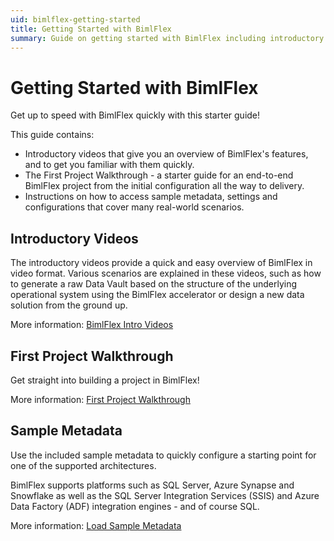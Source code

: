 ```yaml
---
uid: bimlflex-getting-started
title: Getting Started with BimlFlex
summary: Guide on getting started with BimlFlex including introductory videos, initial configuration, and first project walkthrough
---
```

# Getting Started with BimlFlex

Get up to speed with BimlFlex quickly with this starter guide!

This guide contains:

* Introductory videos that give you an overview of BimlFlex's features, and to get you familiar with them quickly.
* The First Project Walkthrough - a starter guide for an end-to-end BimlFlex project from the initial configuration all the way to delivery.
* Instructions on how to access sample metadata, settings and configurations that cover many real-world scenarios.

## Introductory Videos

The introductory videos provide a quick and easy overview of BimlFlex in video format. Various scenarios are explained in these videos, such as how to generate a raw Data Vault based on the structure of the underlying operational system using the BimlFlex accelerator or design a new data solution from the ground up.

More information: [BimlFlex Intro Videos](xref:bimlflex-getting-started-intro-videos)

## First Project Walkthrough

Get straight into building a project in BimlFlex!

More information: [First Project Walkthrough](xref:bimlflex-getting-started-first-project-walkthrough)

## Sample Metadata

Use the included sample metadata to quickly configure a starting point for one of the supported architectures.

BimlFlex supports platforms such as SQL Server, Azure Synapse and Snowflake as well as the SQL Server Integration Services (SSIS) and Azure Data Factory (ADF) integration engines - and of course SQL.

More information: [Load Sample Metadata](xref:bimlflex-getting-started-sample-metadata)
